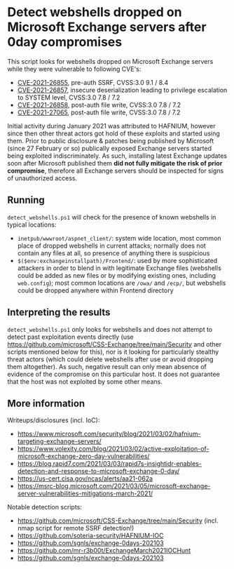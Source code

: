 # Detect webshells dropped on Microsoft Exchange servers after 0day compromises
This script looks for webshells dropped on Microsoft Exchange servers while they were vulnerable to following CVE's:

  - [CVE-2021-26855](https://msrc.microsoft.com/update-guide/vulnerability/CVE-2021-26855), pre-auth SSRF, CVSS:3.0 9.1 / 8.4
  - [CVE-2021-26857](https://msrc.microsoft.com/update-guide/vulnerability/CVE-2021-26857), insecure deserialization leading to privilege escalation to SYSTEM level, CVSS:3.0 7.8 / 7.2
  - [CVE-2021-26858](https://msrc.microsoft.com/update-guide/vulnerability/CVE-2021-26858), post-auth file write, CVSS:3.0 7.8 / 7.2
  - [CVE-2021-27065](https://msrc.microsoft.com/update-guide/vulnerability/CVE-2021-27065), post-auth file write, CVSS:3.0 7.8 / 7.2

Initial activity during January 2021 was attributed to HAFNIUM, however since then other threat actors got hold of these exploits and started using them. Prior to public disclosure & patches being published by Microsoft (since 27 February or so) publically exposed Exchange servers started being exploited indiscriminately. As such, installing latest Exchange updates soon after Microsoft published them **did not fully mitigate the risk of prior compromise**, therefore all Exchange servers should be inspected for signs of unauthorized access.

## Running
`detect_webshells.ps1` will check for the presence of known webshells in typical locations:

  - `inetpub/wwwroot/aspnet_client/`: system wide location, most common place of dropped webshells in current attacks; normally does not contain any files at all, so presence of anything there is suspicious
  - `$($env:exchangeinstallpath)/Frontend/`: used by more sophisticated attackers in order to blend in with legitimate Exchange files (webshells could be added as new files or by modifying existing ones, including `web.config`); most common locations are `/owa/` and `/ecp/`, but webshells could be dropped anywhere within Frontend directory

## Interpreting the results
`detect_webshells.ps1` only looks for webshells and does not attempt to detect past exploitation events directly (use https://github.com/microsoft/CSS-Exchange/tree/main/Security and other scripts mentioned below for this), nor is it looking for particularly stealthy threat actors (which could delete webshells after use or avoid dropping them altogether). As such, negative result can only mean absence of evidence of the compromise on this particular host. It does not guarantee that the host was not exploited by some other means.

## More information
Writeups/disclosures (incl. IoC):

  - https://www.microsoft.com/security/blog/2021/03/02/hafnium-targeting-exchange-servers/
  - https://www.volexity.com/blog/2021/03/02/active-exploitation-of-microsoft-exchange-zero-day-vulnerabilities/
  - https://blog.rapid7.com/2021/03/03/rapid7s-insightidr-enables-detection-and-response-to-microsoft-exchange-0-day/
  - https://us-cert.cisa.gov/ncas/alerts/aa21-062a
  - https://msrc-blog.microsoft.com/2021/03/05/microsoft-exchange-server-vulnerabilities-mitigations-march-2021/

Notable detection scripts:

  - https://github.com/microsoft/CSS-Exchange/tree/main/Security (incl. nmap script for remote SSRF detection!)
  - https://github.com/soteria-security/HAFNIUM-IOC
  - https://github.com/sgnls/exchange-0days-202103
  - https://github.com/mr-r3b00t/ExchangeMarch2021IOCHunt
  - https://github.com/sgnls/exchange-0days-202103

